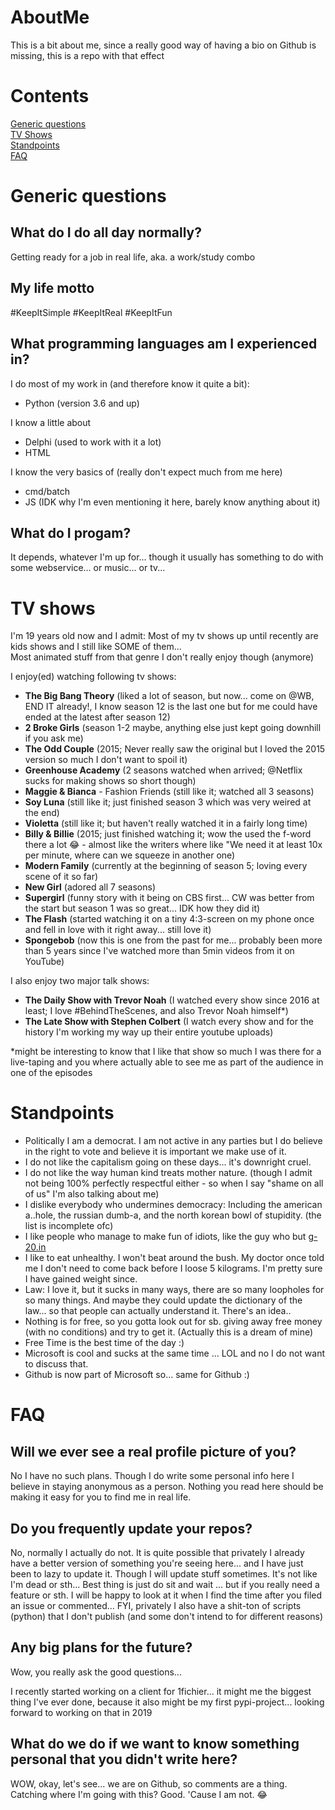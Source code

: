 # AboutMe
This is a bit about me, since a really good way of having a bio on Github is missing, this is a repo with that effect

# Contents
[Generic questions](#generic-questions)
<br />[TV Shows](#tv-shows)
<br />[Standpoints](#standpoints)
<br />[FAQ](#faq)

# Generic questions
## What do I do all day normally?
Getting ready for a job in real life, aka. a work/study combo

## My life motto

#KeepItSimple #KeepItReal #KeepItFun

## What programming languages am I experienced in?
I do most of my work in (and therefore know it quite a bit):

- Python (version 3.6 and up)

I know a little about

- Delphi (used to work with it a lot)
- HTML

I know the very basics of (really don't expect much from me here)

- cmd/batch
- JS (IDK why I'm even mentioning it here, barely know anything about it)


## What do I progam?

It depends, whatever I'm up for... though it usually has something to do with some webservice... or music... or tv... 

# TV shows

I'm 19 years old now and I admit: Most of my tv shows up until recently are kids shows and I still like SOME of them...
<br />Most animated stuff from that genre I don't really enjoy though (anymore)

I enjoy(ed) watching following tv shows:

- **The Big Bang Theory** (liked a lot of season, but now... come on @WB, END IT already!, I know season 12 is the last one but for me could have ended at the latest after season 12)
- **2 Broke Girls** (season 1-2 maybe, anything else just kept going downhill if you ask me)
- **The Odd Couple** (2015; Never really saw the original but I loved the 2015 version so much I don't want to spoil it)
- **Greenhouse Academy** (2 seasons watched when arrived; @Netflix sucks for making shows so short though)
- **Maggie & Bianca** - Fashion Friends (still like it; watched all 3 seasons)
- **Soy Luna** (still like it; just finished season 3 which was very weired at the end)
- **Violetta** (still like it; but haven't really watched it in a fairly long time)
- **Billy & Billie** (2015; just finished watching it; wow the used the f-word there a lot 😂 - almost like the writers where like "We need it at least 10x per minute, where can we squeeze in another one)
- **Modern Family** (currently at the beginning of season 5; loving every scene of it so far)
- **New Girl** (adored all 7 seasons)
- **Supergirl** (funny story with it being on CBS first... CW was better from the start but season 1 was so great... IDK how they did it)
- **The Flash** (started watching it on a tiny 4:3-screen on my phone once and fell in love with it right away... still love it)
- **Spongebob** (now this is one from the past for me... probably been more than 5 years since I've watched more than 5min videos from it on YouTube)


I also enjoy two major talk shows:

- **The Daily Show with Trevor Noah** (I watched every show since 2016 at least; I love #BehindTheScenes, and also Trevor Noah himself*)
- **The Late Show with Stephen Colbert** (I watch every show and for the history I'm working my way up their entire youtube uploads)

*might be interesting to know that I like that show so much I was there for a live-taping and you where actually able to see me as part of the audience in one of the episodes

# Standpoints

- Politically I am a democrat. I am not active in any parties but I do believe in the right to vote and believe it is important we make use of it.
- I do not like the capitalism going on these days... it's downright cruel.
- I do not like the way human kind treats mother nature. (though I admit not being 100% perfectly respectful either - so when I say "shame on all of us" I'm also talking about me)
- I dislike everybody who undermines democracy: Including the american a..hole, the russian dumb-a, and the north korean bowl of stupidity. (the list is incomplete ofc)
- I like people who manage to make fun of idiots, like the guy who but [g-20.in](http://g-20.in)
- I like to eat unhealthy. I won't beat around the bush. My doctor once told me I don't need to come back before I loose 5 kilograms. I'm pretty sure I have gained weight since.
- Law: I love it, but it sucks in many ways, there are so many loopholes for so many things. And maybe they could update the dictionary of the law... so that people can actually understand it. There's an idea..
- Nothing is for free, so you gotta look out for sb. giving away free money (with no conditions) and try to get it. (Actually this is a dream of mine)
- Free Time is the best time of the day :)
- Microsoft is cool and sucks at the same time ... LOL and no I do not want to discuss that.
- Github is now part of Microsoft so... same for Github :)


# FAQ

## Will we ever see a real profile picture of you?
No I have no such plans. Though I do write some personal info here I believe in staying anonymous as a person. Nothing you read here should be making it easy for you to find me in real life.

## Do you frequently update your repos?
No, normally I actually do not. It is quite possible that privately I already have a better version of something you're seeing here... and I have just been to lazy to update it. Though I will update stuff sometimes. It's not like I'm dead or sth... Best thing is just do sit and wait ... but if you really need a feature or sth. I will be happy to look at it when I find the time after you filed an issue or commented...
FYI, privately I also have a shit-ton of scripts (python) that I don't publish (and some don't intend to for different reasons)


## Any big plans for the future?
Wow, you really ask the good questions... 

I recently started working on a client for 1fichier... it might me the biggest thing I've ever done, because it also might be my first pypi-project... looking forward to working on that in 2019

## What do we do if we want to know something personal that you didn't write here?

WOW, okay, let's see... we are on Github, so comments are a thing. Catching where I'm going with this? Good. 'Cause I am not. 😂
